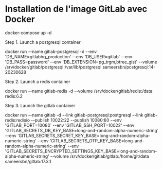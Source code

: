 # Installation de l'image GitLab avec Docker

docker-compose up -d

Step 1. Launch a postgresql container

docker run --name gitlab-postgresql -d --env 'DB_NAME=gitlabhq_production' --env 'DB_USER=gitlab' --env 'DB_PASS=password' --env 'DB_EXTENSION=pg_trgm,btree_gist' --volume /srv/docker/gitlab/postgresql:/var/lib/postgresql sameersbn/postgresql:14-20230628

Step 2. Launch a redis container

docker run --name gitlab-redis -d --volume /srv/docker/gitlab/redis:/data redis:6.2

Step 3. Launch the gitlab container

docker run --name gitlab -d --link gitlab-postgresql:postgresql --link gitlab-redis:redisio --publish 10022:22 --publish 10080:80 --env 'GITLAB_PORT=10080' --env 'GITLAB_SSH_PORT=10022' --env 'GITLAB_SECRETS_DB_KEY_BASE=long-and-random-alpha-numeric-string' --env 'GITLAB_SECRETS_SECRET_KEY_BASE=long-and-random-alpha-numeric-string' --env 'GITLAB_SECRETS_OTP_KEY_BASE=long-and-random-alpha-numeric-string' --env 'GITLAB_SECRETS_ENCRYPTED_SETTINGS_KEY_BASE=long-and-random-alpha-numeric-string' --volume /srv/docker/gitlab/gitlab:/home/git/data sameersbn/gitlab:17.3.1
